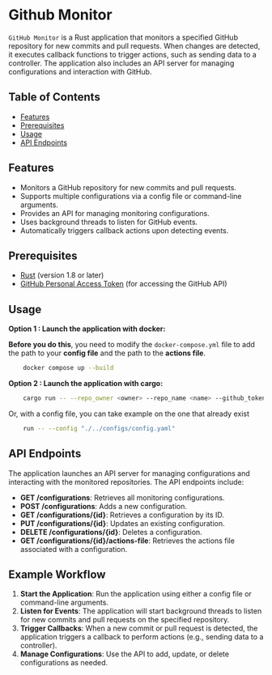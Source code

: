 # Github Monitor

`GitHub Monitor` is a Rust application that monitors a specified GitHub repository for new commits and pull requests. When changes are detected, it executes callback functions to trigger actions, such as sending data to a controller. The application also includes an API server for managing configurations and interaction with GitHub.

## Table of Contents

- [Features](#features)
- [Prerequisites](#prerequisites)
- [Usage](#usage)
- [API Endpoints](#api-endpoints)

## Features

- Monitors a GitHub repository for new commits and pull requests.
- Supports multiple configurations via a config file or command-line arguments.
- Provides an API for managing monitoring configurations.
- Uses background threads to listen for GitHub events.
- Automatically triggers callback actions upon detecting events.

## Prerequisites

- [Rust](https://www.rust-lang.org/) (version 1.8 or later)
- [GitHub Personal Access Token](https://github.com/settings/tokens) (for accessing the GitHub API)

## Usage

**Option 1 : Launch the application with docker:**

**Before you do this**, you need to modify the `docker-compose.yml` file to add the path to your **config file** and the path to the **actions file**.

```bash
    docker compose up --build
```

**Option 2 : Launch the application with cargo:**

```bash
    cargo run -- --repo_owner <owner> --repo_name <name> --github_token <token> --actions_path <path_to_actions_file>
```

Or, with a config file, you can take example on the one that already exist

```bash
    run -- --config "./../configs/config.yaml"
```

## API Endpoints

The application launches an API server for managing configurations and interacting with the monitored repositories. The API endpoints include:

- **GET /configurations**: Retrieves all monitoring configurations.
- **POST /configurations**: Adds a new configuration.
- **GET /configurations/{id}**: Retrieves a configuration by its ID.
- **PUT /configurations/{id}**: Updates an existing configuration.
- **DELETE /configurations/{id}**: Deletes a configuration.
- **GET /configurations/{id}/actions-file**: Retrieves the actions file associated with a configuration.

## Example Workflow

1. **Start the Application**: Run the application using either a config file or command-line arguments.
2. **Listen for Events**: The application will start background threads to listen for new commits and pull requests on the specified repository.
3. **Trigger Callbacks**: When a new commit or pull request is detected, the application triggers a callback to perform actions (e.g., sending data to a controller).
4. **Manage Configurations**: Use the API to add, update, or delete configurations as needed.
